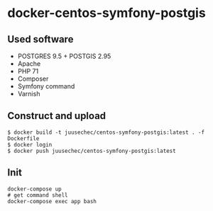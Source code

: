 # docker-centos-symfony-postgis

## Used software
- POSTGRES 9.5 + POSTGIS 2.95
- Apache
- PHP 71
- Composer
- Symfony command
- Varnish

## Construct and upload
```
$ docker build -t juusechec/centos-symfony-postgis:latest . -f Dockerfile
$ docker login
$ docker push juusechec/centos-symfony-postgis:latest
```

## Init
```
docker-compose up
# get command shell
docker-compose exec app bash
```
